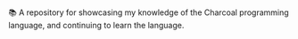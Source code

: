 📚️ A repository for showcasing my knowledge of the Charcoal programming language, and continuing to learn the language. 
